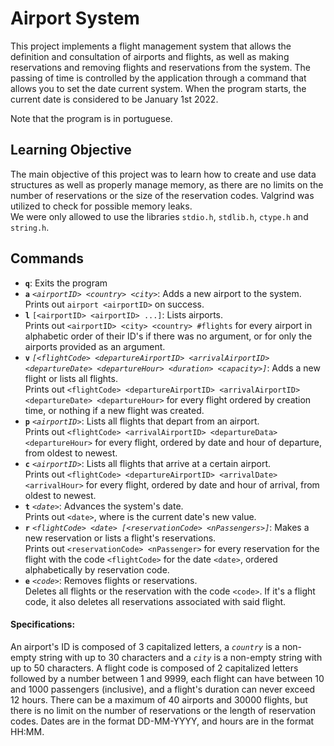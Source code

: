 # Airport System

This project implements a flight management system that allows the definition and consultation of airports and flights, as well as making reservations and removing flights and reservations from the system. The passing of time is controlled by the application through a command that allows you to set the date current system. When the program starts, the current date is considered to be January 1st 2022. 

Note that the program is in portuguese.

## Learning Objective

The main objective of this project was to learn how to create and use data structures as well as properly manage memory, as there are no limits on the number of reservations or the size of the reservation codes. Valgrind was utilized to check for possible memory leaks.  \
We were only allowed to use the libraries `stdio.h`, `stdlib.h`, `ctype.h` and `string.h`.

## Commands

- **`q`**: Exits the program
- **`a`** _`<airportID> <country> <city>`_: Adds a new airport to the system.  \
Prints out `airport <airportID>` on success.
- **`l`** `[<airportID> <airportID> ...]`: Lists airports.  \
Prints out `<airportID> <city> <country> #flights` for every airport in alphabetic order of their ID's if there was no argument, or for only the airports provided as an argument.
- **`v`** _`[<flightCode> <departureAirportID> <arrivalAirportID> <departureDate> <departureHour> <duration> <capacity>]`_: Adds a new flight or lists all flights.  \
Prints out `<flightCode> <departureAirportID> <arrivalAirportID> <departureDate> <departureHour>` for every flight ordered by creation time, or nothing if a new flight was created.
- **`p`** _`<airportID>`_: Lists all flights that depart from an airport.  \
Prints out `<flightCode> <arrivalAirportID> <departureData> <departureHour>` for every flight, ordered by date and hour of departure, from oldest to newest.
- **`c`** _`<airportID>`_: Lists all flights that arrive at a certain airport.  \
Prints out `<flightCode> <departureAirportID> <arrivalDate> <arrivalHour>` for every flight, ordered by date and hour of arrival, from oldest to newest.
- **`t`** _`<date>`_: Advances the system's date.  \
Prints out `<date>`, where is the current date's new value.
- **`r`** _`<flightCode> <date> [<reservationCode> <nPassengers>]`_: Makes a new reservation or lists a flight's reservations.  \
Prints out `<reservationCode> <nPassenger>` for every reservation for the flight with the code `<flightCode>` for the date `<date>`, ordered alphabetically by reservation code.
- **`e`** _`<code>`_: Removes flights or reservations.  \
Deletes all flights or the reservation with the code `<code>`. If it's a flight code, it also deletes all reservations associated with said flight.

#### Specifications:

An airport's ID is composed of 3 capitalized letters, a _`country`_ is a non-empty string with up to 30 characters and a _`city`_ is a non-empty string with up to 50 characters. A flight code is composed of 2 capitalized letters followed by a number between 1 and 9999, each flight can have between 10 and 1000 passengers (inclusive), and a flight's duration can never exceed 12 hours. There can be a maximum of 40 airports and 30000 flights, but there is no limit on the number of reservations or the length of reservation codes. Dates are in the format DD-MM-YYYY, and hours are in the format HH:MM.
